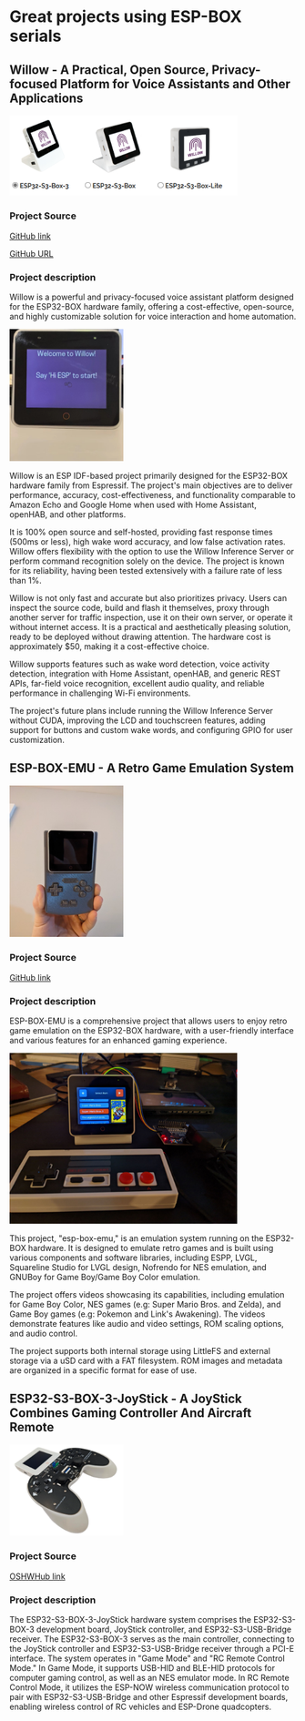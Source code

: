 # Great projects using ESP-BOX serials

##  Willow - A Practical, Open Source, Privacy-focused Platform for Voice Assistants and Other Applications

<td><img src="./_static/great_projects_picture/willow1.png" width="400"/></td>

### Project Source

[GitHub link](https://github.com/toverainc/willow)

[GitHub URL](https://heywillow.io)

### Project description

Willow is a powerful and privacy-focused voice assistant platform designed for the ESP32-BOX hardware family, offering a cost-effective, open-source, and highly customizable solution for voice interaction and home automation.

<td><img src="./_static/great_projects_picture/willow2.jpg" width="200"/></td>

Willow is an ESP IDF-based project primarily designed for the ESP32-BOX hardware family from Espressif. The project's main objectives are to deliver performance, accuracy, cost-effectiveness, and functionality comparable to Amazon Echo and Google Home when used with Home Assistant, openHAB, and other platforms.

It is 100% open source and self-hosted, providing fast response times (500ms or less), high wake word accuracy, and low false activation rates. Willow offers flexibility with the option to use the Willow Inference Server or perform command recognition solely on the device. The project is known for its reliability, having been tested extensively with a failure rate of less than 1%.

Willow is not only fast and accurate but also prioritizes privacy. Users can inspect the source code, build and flash it themselves, proxy through another server for traffic inspection, use it on their own server, or operate it without internet access. It is a practical and aesthetically pleasing solution, ready to be deployed without drawing attention. The hardware cost is approximately $50, making it a cost-effective choice.

Willow supports features such as wake word detection, voice activity detection, integration with Home Assistant, openHAB, and generic REST APIs, far-field voice recognition, excellent audio quality, and reliable performance in challenging Wi-Fi environments.

The project's future plans include running the Willow Inference Server without CUDA, improving the LCD and touchscreen features, adding support for buttons and custom wake words, and configuring GPIO for user customization.



## ESP-BOX-EMU -  A Retro Game Emulation System

<td><img src="./_static/great_projects_picture/esp-box-emu1.png" width="200"/></td>

### Project Source

[GitHub link](https://github.com/esp-cpp/esp-box-emu)

### Project description

ESP-BOX-EMU is a comprehensive project that allows users to enjoy retro game emulation on the ESP32-BOX hardware, with a user-friendly interface and various features for an enhanced gaming experience.

<td><img src="./_static/great_projects_picture/esp-box-emu2.jpg" width="400"/></td>

This project, "esp-box-emu," is an emulation system running on the ESP32-BOX hardware. It is designed to emulate retro games and is built using various components and software libraries, including ESPP, LVGL, Squareline Studio for LVGL design, Nofrendo for NES emulation, and GNUBoy for Game Boy/Game Boy Color emulation.

The project offers videos showcasing its capabilities, including emulation for Game Boy Color, NES games (e.g: Super Mario Bros. and Zelda), and Game Boy games (e.g: Pokemon and Link's Awakening).  The videos demonstrate features like audio and video settings, ROM scaling options, and audio control.

The project supports both internal storage using LittleFS and external storage via a uSD card with a FAT filesystem. ROM images and metadata are organized in a specific format for ease of use.



## **ESP32-S3-BOX-3-JoyStick** - A JoyStick Combines Gaming Controller And Aircraft Remote

<td><img src="./_static/great_projects_picture/joystick.png" width="200"/></td>

### Project Source

[OSHWHub link](https://oshwhub.com/esp-college/esp_box_3_joystick)

### Project description

The ESP32-S3-BOX-3-JoyStick hardware system comprises the ESP32-S3-BOX-3 development board, JoyStick controller, and ESP32-S3-USB-Bridge receiver. The ESP32-S3-BOX-3 serves as the main controller, connecting to the JoyStick controller and ESP32-S3-USB-Bridge receiver through a PCI-E interface. The system operates in "Game Mode" and "RC Remote Control Mode." In Game Mode, it supports USB-HID and BLE-HID protocols for computer gaming control, as well as an NES emulator mode. In RC Remote Control Mode, it utilizes the ESP-NOW wireless communication protocol to pair with ESP32-S3-USB-Bridge and other Espressif development boards, enabling wireless control of RC vehicles and ESP-Drone quadcopters.